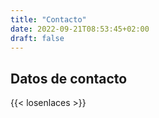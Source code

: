 ```yaml
---
title: "Contacto"
date: 2022-09-21T08:53:45+02:00
draft: false
---
```


## Datos de contacto 

{{< losenlaces >}}

